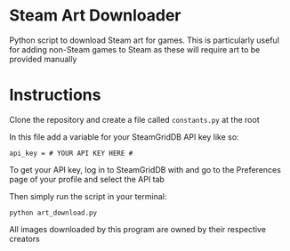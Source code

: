 # Steam Art Downloader
Python script to download Steam art for games. This is particularly useful for adding non-Steam games to Steam as these will require art to be provided manually

# Instructions

Clone the repository and create a file called ```constants.py``` at the root

In this file add a variable for your SteamGridDB API key like so:
``` 
api_key = # YOUR API KEY HERE #
```
To get your API key, log in to SteamGridDB with and go to the Preferences page of your profile and select the API tab

Then simply run the script in your terminal:

```
python art_download.py
```

All images downloaded by this program are owned by their respective creators

